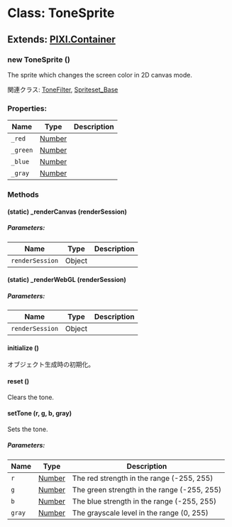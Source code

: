 # Class: ToneSprite

## Extends: [PIXI.Container](PIXI.Container.md)

### new ToneSprite ()
The sprite which changes the screen color in 2D canvas mode.

関連クラス: [ToneFilter](ToneFilter.md), [Spriteset_Base](Spriteset_Base.md)

### Properties:

| Name | Type | Description |
| --- | --- | --- |
| `_red` | [Number](Number.md) |  |
| `_green` | [Number](Number.md) |  |
| `_blue` | [Number](Number.md) |  |
| `_gray` | [Number](Number.md) |  |


### Methods

#### (static) _renderCanvas (renderSession)

##### Parameters:

| Name | Type | Description |
| --- | --- | --- |
| `renderSession` | Object |  |


#### (static) _renderWebGL (renderSession)

##### Parameters:

| Name | Type | Description |
| --- | --- | --- |
| `renderSession` | Object |  |


#### initialize ()
 オブジェクト生成時の初期化。


#### reset ()
Clears the tone.


#### setTone (r, g, b, gray)
Sets the tone.

##### Parameters:

| Name | Type | Description |
| --- | --- | --- |
| `r` | [Number](Number.md) | The red strength in the range (-255, 255) |
| `g` | [Number](Number.md) | The green strength in the range (-255, 255) |
| `b` | [Number](Number.md) | The blue strength in the range (-255, 255) |
| `gray` | [Number](Number.md) | The grayscale level in the range (0, 255) |


